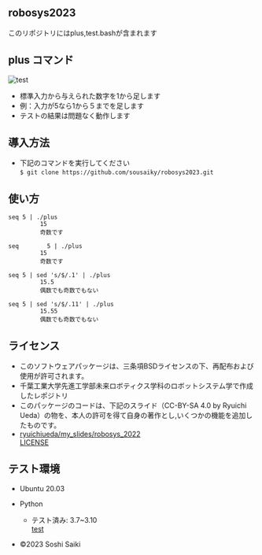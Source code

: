 ## robosys2023
このリポジトリにはplus,test.bashが含まれます  

## plus コマンド

![test](https://github.com/Sousaiky/robosys2023/actions/workflows/test.yml/badge.svg)  

* 標準入力から与えられた数字を1から足します    
* 例：入力が5なら1から５までを足します    
* テストの結果は問題なく動作します  

## 導入方法

* 下記のコマンドを実行してください  
` $ git clone https://github.com/sousaiky/robosys2023.git ` 

## 使い方

```
seq 5 | ./plus   
         15  
         奇数です

seq        5 | ./plus
         15
         奇数です  
  
seq 5 | sed 's/$/.1' | ./plus      
         15.5  
         偶数でも奇数でもない
  
seq 5 | sed 's/$/.11' | ./plus
         15.55
         偶数でも奇数でもない
```

## ライセンス

* このソフトウェアパッケージは、三条項BSDライセンスの下、再配布および使用が許可されます。
* 千葉工業大学先進工学部未来ロボティクス学科のロボットシステム学で作成したレポジトリ
* このパッケージのコードは、下記のスライド（CC-BY-SA 4.0 by Ryuichi Ueda）の物を、本人の許可を得て自身の著作とし,いくつかの機能を追加したものです。
* [ ryuichiueda/my_slides/robosys_2022](https://github.com/ryuichiueda/my_slides/blob/master/robosys_2022/lesson4.md)  
[LICENSE](https://github.com/Sousaiky/robosys2023/blob/main/LICENSE)  

## テスト環境

* Ubuntu 20.03
* Python
  * テスト済み: 3.7~3.10  
[test](https://github.com/Sousaiky/robosys2023/blob/main/test.bash)  

* ©2023 Soshi Saiki
